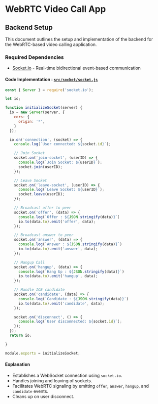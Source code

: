 # WebRTC Video Call App

## Backend Setup

This document outlines the setup and implementation of the backend for the WebRTC-based video calling application.

### Required Dependencies

- [Socket.io](https://www.npmjs.com/package/socket.io) - Real-time bidirectional event-based communication

#### Code Implementation : [`src/socket/socket.js`](https://github.com/DharmikSonani/WebRTC/blob/Push-Notification/Webrtc-Server/src/socket/socket.js)
```javascript
const { Server } = require('socket.io');

let io;

function initializeSocket(server) {
  io = new Server(server, {
    cors: {
      origin: '*',
    }
  });

  io.on('connection', (socket) => {
    console.log(`User connected: ${socket.id}`);

    // Join Socket
    socket.on('join-socket', (userID) => {
      console.log(`Join Socket: ${userID}`);
      socket.join(userID);
    });

    // Leave Socket
    socket.on('leave-socket', (userID) => {
      console.log(`Leave Socket: ${userID}`);
      socket.leave(userID);
    });

    // Broadcast offer to peer
    socket.on('offer', (data) => {
      console.log(`Offer : ${JSON.stringify(data)}`)
      io.to(data.to).emit('offer', data);
    });

    // Broadcast answer to peer
    socket.on('answer', (data) => {
      console.log(`Answer : ${JSON.stringify(data)}`)
      io.to(data.to).emit('answer', data);
    });

    // Hangup Call
    socket.on('hangup', (data) => {
      console.log(`Hang Up : ${JSON.stringify(data)}`)
      io.to(data.to).emit('hangup', data);
    });

    // Handle ICE candidate
    socket.on('candidate', (data) => {
      console.log(`Candidate : ${JSON.stringify(data)}`)
      io.to(data.to).emit('candidate', data);
    });

    socket.on('disconnect', () => {
      console.log(`User disconnected: ${socket.id}`);
    });
  });
  return io;

}

module.exports = initializeSocket;
```

#### Explanation
- Establishes a WebSocket connection using `socket.io`.
- Handles joining and leaving of sockets.
- Facilitates WebRTC signaling by emitting `offer`, `answer`, `hangup`, and `candidate` events.
- Cleans up on user disconnect.